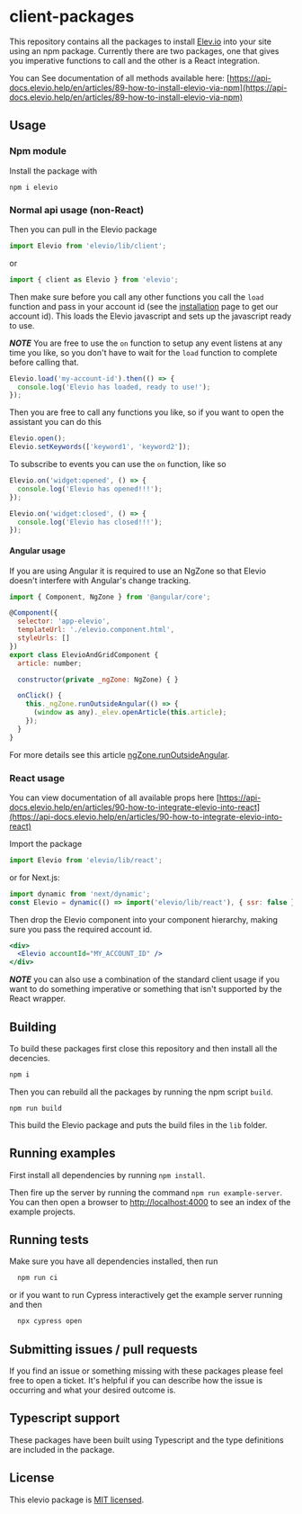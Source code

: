 # client-packages

This repository contains all the packages to install [Elev.io](https://elev.io/) into your site using an npm package.
Currently there are two packages, one that gives you imperative functions to call and the other is a React integration.

You can See documentation of all methods available here: [https://api-docs.elevio.help/en/articles/89-how-to-install-elevio-via-npm](https://api-docs.elevio.help/en/articles/89-how-to-install-elevio-via-npm)

## Usage

### Npm module

Install the package with

```
npm i elevio
```

### Normal api usage (non-React)

Then you can pull in the Elevio package

```js
import Elevio from 'elevio/lib/client';
```

or

```js
import { client as Elevio } from 'elevio';
```

Then make sure before you call any other functions you call the `load` function and pass in your account id (see the [installation](https://app.elev.io/installation) page to get our account id). This loads the Elevio javascript and sets up the javascript ready to use.

**_NOTE_**
You are free to use the `on` function to setup any event listens at any time you like, so you don't have to wait for the `load` function to complete before calling that.

```js
Elevio.load('my-account-id').then(() => {
  console.log('Elevio has loaded, ready to use!');
});
```

Then you are free to call any functions you like, so if you want to open the assistant you can do this

```js
Elevio.open();
Elevio.setKeywords(['keyword1', 'keyword2']);
```

To subscribe to events you can use the `on` function, like so

```js
Elevio.on('widget:opened', () => {
  console.log('Elevio has opened!!!');
});

Elevio.on('widget:closed', () => {
  console.log('Elevio has closed!!!');
});
```

#### Angular usage

If you are using Angular it is required to use an NgZone so that Elevio doesn't interfere with Angular's change tracking.

```js
import { Component, NgZone } from '@angular/core';

@Component({
  selector: 'app-elevio',
  templateUrl: './elevio.component.html',
  styleUrls: []
})
export class ElevioAndGridComponent {
  article: number;

  constructor(private _ngZone: NgZone) { }

  onClick() {
    this._ngZone.runOutsideAngular(() => {
      (window as any)._elev.openArticle(this.article);
    });
  }
}
```

For more details see this article [ngZone.runOutsideAngular](https://medium.com/@krzysztof.grzybek89/how-runoutsideangular-might-reduce-change-detection-calls-in-your-app-6b4dab6e374d).

### React usage

You can view documentation of all available props here [https://api-docs.elevio.help/en/articles/90-how-to-integrate-elevio-into-react](https://api-docs.elevio.help/en/articles/90-how-to-integrate-elevio-into-react)

Import the package

```jsx
import Elevio from 'elevio/lib/react';
```

or for Next.js:

```jsx
import dynamic from 'next/dynamic';
const Elevio = dynamic(() => import('elevio/lib/react'), { ssr: false });
```

Then drop the Elevio component into your component hierarchy, making sure you pass the required account id.

```jsx
<div>
  <Elevio accountId="MY_ACCOUNT_ID" />
</div>
```

**_NOTE_**
you can also use a combination of the standard client usage if you want to do something imperative or something that isn't supported by the React wrapper.

## Building

To build these packages first close this repository and then install all the decencies.

```bash
npm i
```

Then you can rebuild all the packages by running the npm script `build`.

```
npm run build
```

This build the Elevio package and puts the build files in the `lib` folder.

## Running examples

First install all dependencies by running `npm install`.

Then fire up the server by running the command `npm run example-server`.
You can then open a browser to [http://localhost:4000](http://localhost:4000) to see an index of the example projects.

## Running tests

Make sure you have all dependencies installed, then run

```bash
  npm run ci
```

or if you want to run Cypress interactively get the example server running and then

```bash
  npx cypress open
```

## Submitting issues / pull requests

If you find an issue or something missing with these packages please feel free to open a ticket. It's helpful if you can describe how the issue is occurring and what your desired outcome is.

## Typescript support

These packages have been built using Typescript and the type definitions are included in the package.

## License

This elevio package is [MIT licensed](./LICENSE).
